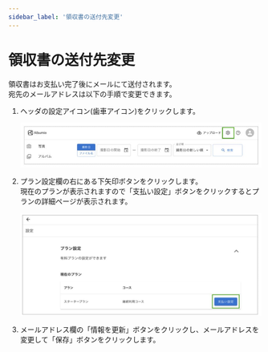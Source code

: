 ```yaml
---
sidebar_label: '領収書の送付先変更'
---
```


# 領収書の送付先変更
領収書はお支払い完了後にメールにて送付されます。  
宛先のメールアドレスは以下の手順で変更できます。

1. ヘッダの設定アイコン(歯車アイコン)をクリックします。

    ![設定](/img/docs/setting.jpg)

2. プラン設定欄の右にある下矢印ボタンをクリックします。  
   現在のプランが表示されますので「支払い設定」ボタンをクリックするとプランの詳細ページが表示されます。

    ![現在のプラン](/img/docs/current-plan.jpg)

3. メールアドレス欄の「情報を更新」ボタンをクリックし、メールアドレスを変更して「保存」ボタンをクリックします。
